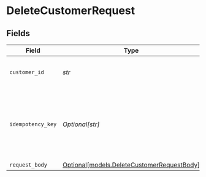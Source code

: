 # DeleteCustomerRequest


## Fields

| Field                                                                                | Type                                                                                 | Required                                                                             | Description                                                                          | Example                                                                              |
| ------------------------------------------------------------------------------------ | ------------------------------------------------------------------------------------ | ------------------------------------------------------------------------------------ | ------------------------------------------------------------------------------------ | ------------------------------------------------------------------------------------ |
| `customer_id`                                                                        | *str*                                                                                | :heavy_check_mark:                                                                   | Provide the ID of the related customer.                                              | cst_5B8cwPMGnU                                                                       |
| `idempotency_key`                                                                    | *Optional[str]*                                                                      | :heavy_minus_sign:                                                                   | A unique key to ensure idempotent requests. This key should be a UUID v4 string.     | 123e4567-e89b-12d3-a456-426                                                          |
| `request_body`                                                                       | [Optional[models.DeleteCustomerRequestBody]](../models/deletecustomerrequestbody.md) | :heavy_minus_sign:                                                                   | N/A                                                                                  |                                                                                      |